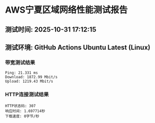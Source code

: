 # AWS宁夏区域网络性能测试报告
## 测试时间: 2025-10-31 17:12:15
## 测试环境: GitHub Actions Ubuntu Latest (Linux)

### 带宽测试结果
```
Ping: 21.331 ms
Download: 1872.99 Mbit/s
Upload: 1219.43 Mbit/s
```

### HTTP连接测试结果
```
HTTP状态码: 307
响应时间: 1.697714秒
下载速度: 0字节/秒
```

